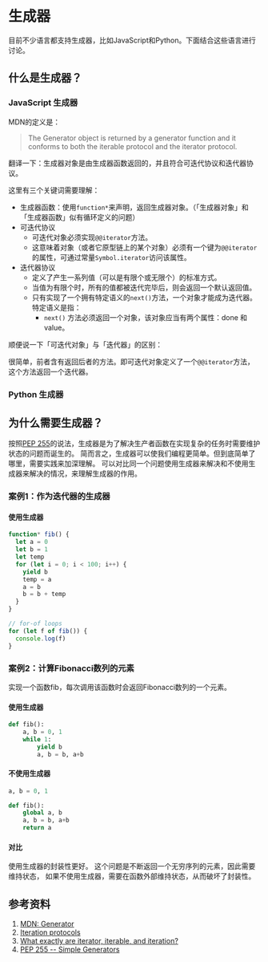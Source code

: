 # 生成器

目前不少语言都支持生成器，比如JavaScript和Python。下面结合这些语言进行讨论。

## 什么是生成器？

### JavaScript 生成器

MDN的定义是：

> The Generator object is returned by a generator function and it conforms to both the iterable protocol and the iterator protocol.

翻译一下：生成器对象是由生成器函数返回的，并且符合可迭代协议和迭代器协议。

这里有三个关键词需要理解：

- 生成器函数：使用`function*`来声明，返回生成器对象。（「生成器对象」和「生成器函数」似有循环定义的问题）
- 可迭代协议
  - 可迭代对象必须实现`@@iterator`方法。
  - 这意味着对象（或者它原型链上的某个对象）必须有一个键为`@@iterator`的属性，可通过常量`Symbol.iterator`访问该属性。
- 迭代器协议
  - 定义了产生一系列值（可以是有限个或无限个）的标准方式。
  - 当值为有限个时，所有的值都被迭代完毕后，则会返回一个默认返回值。
  - 只有实现了一个拥有特定语义的`next()`方法，一个对象才能成为迭代器。特定语义是指：
    - `next()` 方法必须返回一个对象，该对象应当有两个属性：done 和 value。

顺便说一下「可迭代对象」与「迭代器」的区别：

很简单，前者含有返回后者的方法。即可迭代对象定义了一个`@@iterator`方法，这个方法返回一个迭代器。

### Python 生成器

## 为什么需要生成器？

按照[PEP 255][4]的说法，生成器是为了解决生产者函数在实现复杂的任务时需要维护状态的问题而诞生的。
简而言之，生成器可以使我们编程更简单。但到底简单了哪里，需要实践来加深理解。
可以对比同一个问题使用生成器来解决和不使用生成器来解决的情况，来理解生成器的作用。

### 案例1：作为迭代器的生成器

#### 使用生成器

```javascript
function* fib() {
  let a = 0
  let b = 1
  let temp
  for (let i = 0; i < 100; i++) {
    yield b
    temp = a
    a = b
    b = b + temp
  }
}

// for-of loops
for (let f of fib()) {
  console.log(f)
}
```

### 案例2：计算Fibonacci数列的元素

实现一个函数fib，每次调用该函数时会返回Fibonacci数列的一个元素。

#### 使用生成器

```python
def fib():
    a, b = 0, 1
    while 1:
        yield b
        a, b = b, a+b
```

#### 不使用生成器

```python
a, b = 0, 1

def fib():
    global a, b
    a, b = b, a+b
    return a
```

#### 对比

使用生成器的封装性更好。
这个问题是不断返回一个无穷序列的元素，因此需要维持状态，
如果不使用生成器，需要在函数外部维持状态，从而破坏了封装性。

## 参考资料

1. [MDN: Generator][1]
2. [Iteration protocols][2]
3. [What exactly are iterator, iterable, and iteration?][3]
4. [PEP 255 -- Simple Generators][4]

  [1]: https://developer.mozilla.org/en-US/docs/Web/JavaScript/Reference/Global_Objects/Generator
  [2]: https://developer.mozilla.org/en-US/docs/Web/JavaScript/Reference/Iteration_protocols
  [3]: https://stackoverflow.com/questions/9884132/what-exactly-are-iterator-iterable-and-iteration
  [4]: https://www.python.org/dev/peps/pep-0255/
